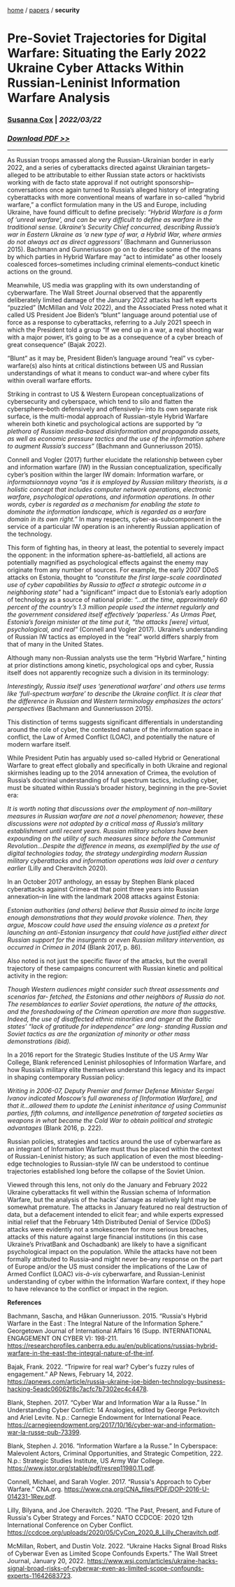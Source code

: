 [home](https://cx7.dev/) / [papers](https://cx7.dev/papers/home.html) / **security**

# Pre-Soviet Trajectories for Digital Warfare: Situating the Early 2022 Ukraine Cyber Attacks Within Russian-Leninist Information Warfare Analysis

### [Susanna Cox](https://cx7.dev/contact.html) | *2022/03/22*

### *<a href="https://cx7.dev/papers/1_PreSoviet_IW_Cox.pdf" target="_blank" rel="noopener noreferrer">Download PDF >> </a>*

-----

As Russian troops amassed along the Russian-Ukrainian border in early 2022, and a series of cyberattacks directed against Ukrainian targets–alleged to be attributable to either Russian state actors or hacktivists working with de facto state approval if not outright sponsorship–conversations once again turned to Russia’s alleged history of integrating cyberattacks with more conventional means of warfare in so-called “hybrid warfare,” a conflict formulation many in the US and Europe, including Ukraine, have found difficult to define precisely: *“Hybrid Warfare is a form of ‘unreal warfare’, and can be very difficult to define as warfare in the traditional sense. Ukraine’s Security Chief concurred, describing Russia’s war in Eastern Ukraine as ‘a new type of war, a Hybrid War, where armies do not always act as direct aggressors’* (Bachmann and Gunneriusson 2015). Bachmann and Gunneriusson go on to describe some of the means by which parties in Hybrid Warfare may “act to intimidate” as other loosely coalesced forces–sometimes including criminal elements–conduct kinetic actions on the ground. 
 

Meanwhile, US media was grappling with its own understanding of cyberwarfare. The Wall Street Journal observed that the apparently deliberately limited damage of the January 2022 attacks had left experts “puzzled” (McMillan and Volz 2022), and the Associated Press noted what it called US President Joe Biden’s “blunt” language around potential use of force as a response to cyberattacks, referring to a July 2021 speech in which the President told a group “If we end up in a war, a real shooting war with a major power, it’s going to be as a consequence of a cyber breach of great consequence” (Bajak 2022). 
 

“Blunt” as it may be, President Biden’s language around “real” vs cyber- warfare(s) also hints at critical distinctions between US and Russian understandings of what it means to conduct war–and where cyber fits within overall warfare efforts. 


Striking in contrast to US & Western European conceptualizations of cybersecurity and cyberspace, which tend to silo and flatten the cybersphere–both defensively and offensively– into its own separate risk surface, is the multi-modal approach of Russian-style Hybrid Warfare wherein both kinetic and psychological actions are supported by *“a plethora of Russian media-based disinformation and propaganda assets, as well as economic pressure tactics and the use of the information sphere to augment Russia’s success”*  (Bachmann and Gunneriusson 2015). 


Connell and Vogler (2017) further elucidate the relationship between cyber and information warfare (IW) in the Russian conceptualization, specifically cyber’s position within the larger IW domain: Information warfare, or *informatsionnaya voyna “as it is employed by Russian military theorists, is a holistic concept that includes computer network operations, electronic warfare, psychological operations, and information operations. In other words, cyber is regarded as a mechanism for enabling the state to dominate the information landscape, which is regarded as a warfare domain in its own right.”* In many respects, cyber-as-subcomponent in the service of a particular IW operation is an inherently Russian application of the technology.


This form of fighting has, in theory at least, the potential to severely impact the opponent: in the information sphere-as-battlefield, all actions are potentially magnified as psychological effects against the enemy may originate from any number of sources. For example, the early 2007 DDoS attacks on Estonia, thought to *“constitute the first large-scale coordinated use of cyber capabilities by Russia to affect a strategic outcome in a neighboring state”* had a “significant” impact due to Estonia’s early adoption of technology as a source of national pride: *“...at the time, approximately 60 percent of the country’s 1.3 million people used the internet regularly and the government considered itself effectively ‘paperless.’ As Urmas Paet, Estonia’s foreign minister at the time put it, “the attacks [were] virtual, psychological, and real”* (Connell and Vogler 2017). Ukraine’s understanding of Russian IW tactics as employed in the “real” world differs sharply from that of many in the United States.


Although many non-Russian analysts use the term “Hybrid Warfare,” hinting at prior distinctions among kinetic, psychological ops and cyber, Russia itself does not apparently recognize such a division in its terminology:


*Interestingly, Russia itself uses ‘generational warfare’ and others use terms like ‘full-spectrum warfare’ to describe the Ukraine conflict. It is clear that the difference in Russian and Western terminology emphasizes the actors’ perspectives* (Bachmann and Gunneriusson 2015).


This distinction of terms suggests significant differentials in understanding around the role of cyber, the contested nature of the information space in conflict, the Law of Armed Conflict (LOAC), and potentially the nature of modern warfare itself.


While President Putin has arguably used so-called Hybrid or Generational Warfare to great effect globally and specifically in both Ukraine and regional skirmishes leading up to the 2014 annexation of Crimea, the evolution of Russia’s doctrinal understanding of full spectrum tactics, including cyber, must be situated within Russia’s broader history, beginning in the pre-Soviet era:
 

*It is worth noting that discussions over the employment of non-military measures in Russian warfare are not a novel phenomenon; however, these discussions were not adopted by a critical mass of Russia’s military establishment until recent years. Russian military scholars have been expounding on the utility of such measures since before the Communist Revolution…Despite the difference in means, as exemplified by the use of digital technologies today, the strategy undergirding modern Russian military cyberattacks and information operations was laid over a century earlier* (Lilly and Cheravitch 2020).


In an October 2017 anthology, an essay by Stephen Blank placed cyberattacks against Crimea–at that point three years into Russian annexation–in line with the landmark 2008 attacks against Estonia:


*Estonian authorities (and others) believe that Russia aimed to incite large enough demonstrations that they would provoke violence. Then, they argue, Moscow could have used the ensuing violence as a pretext for launching an anti-Estonian insurgency that could have justified either direct Russian support for the insurgents or even Russian military intervention, as occurred in Crimea in 2014* (Blank 2017, p. 86).


Also noted is not just the specific flavor of the attacks, but the overall trajectory of these campaigns concurrent with Russian kinetic and political activity in the region:


*Though Western audiences might consider such threat assessments and scenarios far- fetched, the Estonians and other neighbors of Russia do not. The resemblances to earlier Soviet operations, the nature of the attacks, and the foreshadowing of the Crimean operation are more than suggestive. Indeed, the use of disaffected ethnic minorities and anger at the Baltic states’ “lack of gratitude for independence” are long- standing Russian and Soviet tactics as are the organization of minority or other mass demonstrations (ibid).*


In a 2016 report for the Strategic Studies Institute of the US Army War College, Blank referenced Leninist philosophies of Information Warfare, and how Russia’s military elite themselves understand this legacy and its impact in shaping contemporary Russian policy:


*Writing in 2006-07, Deputy Premier and former Defense Minister Sergei Ivanov indicated Moscow’s full awareness of [Information Warfare], and that it…allowed them to update the Leninist inheritance of using Communist parties, fifth columns, and intelligence penetration of targeted societies as weapons in what became the Cold War to obtain political and strategic advantages* (Blank 2016, p. 222).


Russian policies, strategies and tactics around the use of cyberwarfare as an integrant of Information Warfare must thus be placed within the context of Russian-Leninist history; as such application of even the most bleeding-edge technologies to Russian-style IW can be understood to continue trajectories established long before the collapse of the Soviet Union.
 

Viewed through this lens, not only do the January and February 2022 Ukraine cyberattacks fit well within the Russian schema of Information Warfare, but the analysis of the hacks’ damage as relatively light may be somewhat premature. The attacks in January featured no real destruction of data, but a defacement intended to elicit fear; and while experts expressed initial relief that the February 14th Distributed Denial of Service (DDoS) attacks were evidently not a smokescreen for more serious breaches, attacks of this nature against large financial institutions (in this case Ukraine’s PrivatBank and Oschadbank) are likely to have a significant psychological impact on the population. While the attacks have not been formally attributed to Russia–and might never be–any response on the part of Europe and/or the US must consider the implications of the Law of Armed Conflict (LOAC) *vis-à-vis* cyberwarfare, and Russian-Leninist understanding of cyber within the Information Warfare context, if they hope to have relevance to the conflict or impact in the region.
 

**References**
 
Bachmann, Sascha, and Håkan Gunneriusson. 2015. “Russia's Hybrid Warfare in the East : The Integral Nature of the Information Sphere.” Georgetown Journal of International Affairs 16 (Supp. INTERNATIONAL ENGAGEMENT ON CYBER V): 198-211. https://researchprofiles.canberra.edu.au/en/publications/russias-hybrid-warfare-in-the-east-the-integral-nature-of-the-inf.
 
Bajak, Frank. 2022. “Tripwire for real war? Cyber's fuzzy rules of engagement.” AP News, February 14, 2022. https://apnews.com/article/russia-ukraine-joe-biden-technology-business-hacking-5eadc06062f8c7acfc7b7302ec4c4478.
 
Blank, Stephen. 2017. “Cyber War and Information War a la Russe.” In Understanding Cyber Conflict: 14 Analogies, edited by George Perkovitch and Ariel Levite. N.p.: Carnegie Endowment for International Peace. https://carnegieendowment.org/2017/10/16/cyber-war-and-information-war-la-russe-pub-73399.
 
Blank, Stephen J. 2016. “Information Warfare a la Russe.” In Cyberspace: Malevolent Actors, Criminal Opportunities, and Strategic Competition, 222. N.p.: Strategic Studies Institute, US Army War College. https://www.jstor.org/stable/pdf/resrep11980.11.pdf.
 
Connell, Michael, and Sarah Vogler. 2017. “Russia's Approach to Cyber Warfare.” CNA.org. https://www.cna.org/CNA_files/PDF/DOP-2016-U-014231-1Rev.pdf.
 
Lilly, Bilyana, and Joe Cheravitch. 2020. “The Past, Present, and Future of Russia's Cyber Strategy and Forces.” NATO CCDCOE: 2020 12th International Conference on Cyber Conflict. https://ccdcoe.org/uploads/2020/05/CyCon_2020_8_Lilly_Cheravitch.pdf.
 
McMillan, Robert, and Dustin Volz. 2022. “Ukraine Hacks Signal Broad Risks of Cyberwar Even as Limited Scope Confounds Experts.” The Wall Street Journal, January 20, 2022. https://www.wsj.com/articles/ukraine-hacks-signal-broad-risks-of-cyberwar-even-as-limited-scope-confounds-experts-11642683723.
 
 
 
